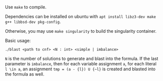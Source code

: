 Use `make` to compile.

Dependencies can be installed on ubuntu with
`apt install libz3-dev make g++ libbsd-dev pkg-config`.

Otherwise, you may use `make singularity` to build the singularity container.

Basic usage:

`./blast <path to cnf> <N : int> <simple | imbalance>`

`N` is the number of solutions to generate and blast into the formula.
If the last parameter is `imbalance`, then for each variable assignment `a`,
for each literal `l \in a`, an assignment `tmp = (a - {l}) U {~l}` is created
and blasted into the formula as well.
